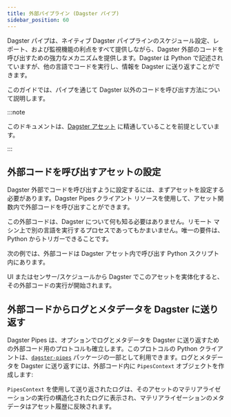 ```yaml
---
title: 外部パイプライン (Dagster パイプ)
sidebar_position: 60
---
```


Dagster パイプは、ネイティブ Dagster パイプラインのスケジュール設定、レポート、および監視機能の利点をすべて提供しながら、Dagster 外部のコードを呼び出すための強力なメカニズムを提供します。Dagster は Python で記述されていますが、他の言語でコードを実行し、情報を Dagster に送り返すことができます。

このガイドでは、パイプを通じて Dagster 以外のコードを呼び出す方法について説明します。

:::note

このドキュメントは、[Dagster アセット](/guides/build/assets) に精通していることを前提としています。

:::

## 外部コードを呼び出すアセットの設定

Dagster 外部でコードを呼び出すように設定するには、まずアセットを設定する必要があります。Dagster Pipes クライアント リソースを使用して、アセット関数内で外部コードを呼び出すことができます。

この外部コードは、Dagster について何も知る必要はありません。リモート マシン上で別の言語を実行するプロセスであってもかまいません。唯一の要件は、Python からトリガーできることです。

次の例では、外部コードは Dagster アセット内で呼び出す Python スクリプト内にあります。

<CodeExample path="docs_beta_snippets/docs_beta_snippets/guides/external-systems/pipes/external_code_opaque.py" language="python" title="/usr/bin/external_code.py" />
<CodeExample path="docs_beta_snippets/docs_beta_snippets/guides/external-systems/pipes/asset_wrapper.py" language="python" title="Asset invoking external compute using Dagster Pipes" />

UI またはセンサー/スケジュールから Dagster でこのアセットを実体化すると、その外部コードの実行が開始されます。

## 外部コードからログとメタデータを Dagster に送り返す

Dagster Pipes は、オプションでログとメタデータを Dagster に送り返すための外部コード用のプロトコルも確立します。このプロトコルの Python クライアントは、[`dagster-pipes`](/api/python-api/libraries/dagster-pipes) パッケージの一部として利用できます。ログとメタデータを Dagster に送り返すには、外部コード内に `PipesContext` オブジェクトを作成します:

<CodeExample path="docs_beta_snippets/docs_beta_snippets/guides/external-systems/pipes/external_code_data_passing.py" language="python" title="/usr/bin/external_code.py" />

`PipesContext` を使用して送り返されたログは、そのアセットのマテリアライゼーションの実行の構造化されたログに表示され、マテリアライゼーションのメタデータはアセット履歴に反映されます。
